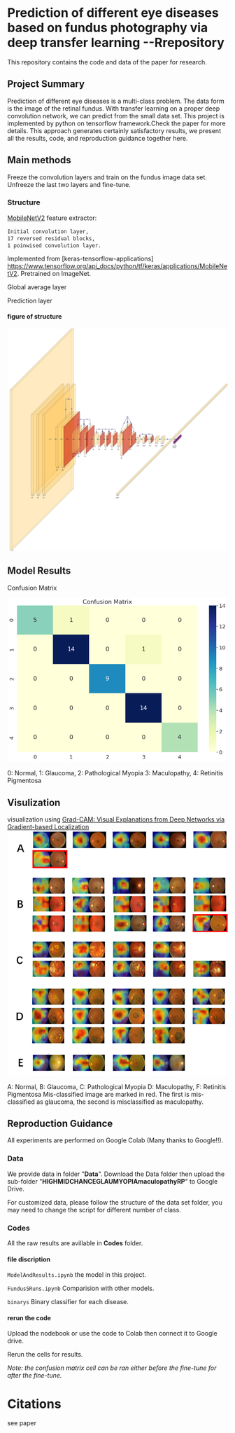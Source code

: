 # Prediction of different eye diseases based on fundus photography via deep transfer learning --Rrepository
This repository contains the code and data of the paper for research.
## Project Summary
Prediction of different eye diseases is a multi-class problem. The data form is the image of the retinal fundus. With transfer learning on a proper deep convolution network, we can predict from the small data set. This project is implemented by python on tensorflow framework.Check the paper for more details. This approach generates certainly satisfactory results, we present all the results, code, and reproduction guidance together here. 

## Main methods
Freeze the convolution layers and train on the fundus image data set.
Unfreeze the last two layers and fine-tune.
### Structure
[MobileNetV2](https://ieeexplore.ieee.org/document/8578572) feature extractor: 

    Initial convolution layer, 
    17 reversed residual blocks,
    1 poinwised convolution layer.
   Implemented  from [keras-tensorflow-applications] https://www.tensorflow.org/api_docs/python/tf/keras/applications/MobileNetV2. Pretrained on ImageNet.

Global average layer

Prediction layer



#### figure of structure
![image](https://github.com/gcowen/fundusimageclassification/blob/master/IMG/Stucture2.jpg)

## Model Results
Confusion Matrix

![image](https://github.com/gcowen/fundusimageclassification/blob/master/IMG/Picture2.png)

0: Normal, 1: Glaucoma, 2: Pathological Myopia 3: Maculopathy, 4: Retinitis Pigmentosa
## Visulization
visualization using [Grad-CAM: Visual Explanations from Deep Networks via Gradient-based Localization](https://ieeexplore.ieee.org/document/8237336)
![image](https://github.com/gcowen/fundusimageclassification/blob/master/IMG/Picture1.png)

A: Normal, B: Glaucoma, C: Pathological Myopia D: Maculopathy, F: Retinitis Pigmentosa
Mis-classified image are marked in red. The first is mis-classified as glaucoma, the second is misclassified as maculopathy.
## Reproduction Guidance
All experiments are performed on Google Colab (Many thanks to Google!!).
### Data 
We provide data in folder "**Data**". Download the Data folder then upload the sub-folder "**HIGHMIDCHANCEGLAUMYOPIAmaculopathyRP**" to Google Drive.

For customized data, please follow the structure of the data set folder, you may need to change the script for different number of class. 
### Codes
All the raw results are avillable in **Codes** folder.
#### file discription
`ModelAndResults.ipynb` the model in this project.

`Fundus5Runs.ipynb` Comparision with other models.

`binarys` Binary classifier for each disease.




#### rerun the code
Upload the nodebook or use the code to Colab then connect it to Google drive.

Rerun the cells for results.

*Note: the confusion matrix cell can be ran either before the fine-tune for after the fine-tune.*
# Citations
see paper
